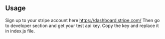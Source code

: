 ## Usage

Sign up to your stripe account here https://dashboard.stripe.com/
Then go to developer section and get your test api key.
Copy the key and replace it in index.js file.
